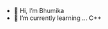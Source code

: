 - 👋 Hi, I’m Bhumika
- 🌱 I’m currently learning ... C++

<!---
BhumikaPokhriyal/BhumikaPokhriyal is a ✨ special ✨ repository because its `README.md` (this file) appears on your GitHub profile.
You can click the Preview link to take a look at your changes.
--->
